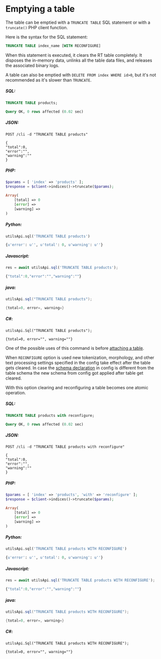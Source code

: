# Emptying a table

The table can be emptied with a `TRUNCATE TABLE` SQL statement or with a `truncate()` PHP client function.

Here is the syntax for the SQL statement:

```sql
TRUNCATE TABLE index_name [WITH RECONFIGURE]
```

<!-- example truncate -->

When this statement is executed, it clears the RT table completely. It disposes the in-memory data, unlinks all the table data files, and releases the associated binary logs.

A table can also be emptied with `DELETE FROM index WHERE id>0`, but it's not recommended as it's slower than `TRUNCATE`.

<!-- intro -->
##### SQL:
<!-- request SQL -->

```sql
TRUNCATE TABLE products;
```
<!-- response SQL -->

```sql
Query OK, 0 rows affected (0.02 sec)
```

<!-- intro -->
##### JSON:

<!-- request JSON -->

```http
POST /cli -d "TRUNCATE TABLE products"
```

<!-- response JSON -->
```http
{
"total":0,
"error":"",
"warning":""
}
```

<!-- intro -->
##### PHP:

<!-- request PHP -->

```php
$params = [ 'index' => 'products' ];
$response = $client->indices()->truncate($params);
```

<!-- response PHP -->
```php
Array(
    [total] => 0
    [error] => 
    [warning] => 
)
```
<!-- intro -->
##### Python:

<!-- request Python -->

```python
utilsApi.sql('TRUNCATE TABLE products')
```

<!-- response Python -->
```python
{u'error': u'', u'total': 0, u'warning': u''}
```
<!-- intro -->
##### Javascript:

<!-- request javascript -->

```javascript
res = await utilsApi.sql('TRUNCATE TABLE products');
```

<!-- response javascript -->
```javascript
{"total":0,"error":"","warning":""}
```

<!-- intro -->
##### java:

<!-- request Java -->

```java
utilsApi.sql("TRUNCATE TABLE products");
```

<!-- response Java -->
```java
{total=0, error=, warning=}
```

<!-- intro -->
##### C#:

<!-- request C# -->

```clike
utilsApi.Sql("TRUNCATE TABLE products");
```

<!-- response C# -->
```clike
{total=0, error="", warning=""}
```

<!-- end -->

One of the possible uses of this command is before [attaching a table](Data_creation_and_modification/Adding_data_from_external_storages/Adding_data_to_tables/Attaching_a_plain_table_to_RT_table.md).

<!-- example truncate with RECONFIGURE -->

When `RECONFIGURE` option is used new tokenization, morphology, and other text processing settings specified in the config take effect after the table gets cleared. In case the [schema declaration](Creating_a_table/Data_types.md) in config is different from the table schema the new schema from config got applied after table get cleared.

With this option clearing and reconfiguring a table becomes one atomic operation.

<!-- intro -->
##### SQL:
<!-- request SQL -->

```sql
TRUNCATE TABLE products with reconfigure;
```
<!-- response SQL -->

```sql
Query OK, 0 rows affected (0.02 sec)
```

<!-- intro -->
##### JSON:

<!-- request HTTP -->

```http
POST /cli -d "TRUNCATE TABLE products with reconfigure"
```

<!-- response HTTP -->
```http
{
"total":0,
"error":"",
"warning":""
}
```

<!-- intro -->
##### PHP:

<!-- request PHP -->

```php
$params = [ 'index' => 'products', 'with' => 'reconfigure' ];
$response = $client->indices()->truncate($params);
```

<!-- response PHP -->
```php
Array(
    [total] => 0
    [error] => 
    [warning] => 
)
```
<!-- intro -->
##### Python:

<!-- request Python -->

```python
utilsApi.sql('TRUNCATE TABLE products WITH RECONFIGURE')
```

<!-- response Python -->
```python
{u'error': u'', u'total': 0, u'warning': u''}
```
<!-- intro -->
##### Javascript:

<!-- request javascript -->

```javascript
res = await utilsApi.sql('TRUNCATE TABLE products WITH RECONFIGURE');
```

<!-- response javascript -->
```javascript
{"total":0,"error":"","warning":""}
```

<!-- intro -->
##### java:

<!-- request Java -->

```java
utilsApi.sql("TRUNCATE TABLE products WITH RECONFIGURE");
```

<!-- response Java -->
```java
{total=0, error=, warning=}
```

<!-- intro -->
##### C#:

<!-- request C# -->

```clike
utilsApi.Sql("TRUNCATE TABLE products WITH RECONFIGURE");
```

<!-- response C# -->
```clike
{total=0, error="", warning=""}
```
<!-- end -->
<!-- proofread -->